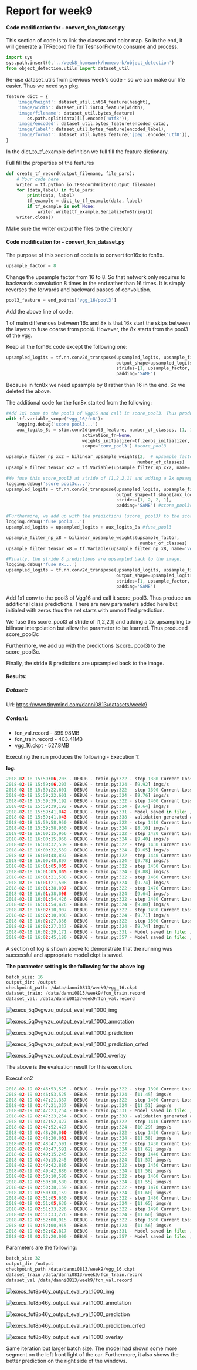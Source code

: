 # Report for week9

#### Code modification for - convert_fcn_dataset.py

This section of code is to link the classes and color map. So in the end, it will generate a TFRecord file for TesnsorFlow to consume and process.

```python
import sys
sys.path.insert(0,'../week8_homework/homework/object_detection')
from object_detection.utils import dataset_util
```

Re-use dataset_utils from previous week's code - so we can make our life easier. Thus we need sys pkg.

~~~~python
feature_dict = {
    'image/height': dataset_util.int64_feature(height),
    'image/width': dataset_util.int64_feature(width),
    'image/filename': dataset_util.bytes_feature(
        os.path.split(data)[1].encode('utf8')),
    'image/encoded': dataset_util.bytes_feature(encoded_data),
    'image/label': dataset_util.bytes_feature(encoded_label),
    'image/format': dataset_util.bytes_feature('jpeg'.encode('utf8')),
}
~~~~

In the dict_to_tf_example definition we full fill the feature dictionary.

Full fill the properties of the features

~~~~python
def create_tf_record(output_filename, file_pars):
    # Your code here
    writer = tf.python_io.TFRecordWriter(output_filename)
    for (data,label) in file_pars:
        print(data, label)
        tf_example = dict_to_tf_example(data, label)
        if tf_example is not None:
            writer.write(tf_example.SerializeToString())
    writer.close()
~~~~

Make sure the writer output the files to the directory



#### Code modification for - convert_fcn_dataset.py

The purpose of this section of code is to convert fcn16x to fcn8x.

~~~~python
upsample_factor = 8
~~~~

Change the upsample factor from 16 to 8. So that network only requires to backwards convolution 8 times in the end rather than 16 times. It is simply reverses the forwards and backward passes of convolution.

~~~~python
pool3_feature = end_points['vgg_16/pool3']
~~~~

Add the above line of code.

1 of main differences between 16x and 8x is that 16x start the skips between the layers to fuse coarse from pool4. However, the 8x starts from the pool3 of the vgg.



Keep all the fcn16x code except the following one:

```python
upsampled_logits = tf.nn.conv2d_transpose(upsampled_logits, upsample_filter_tensor_x16,
                                          output_shape=upsampled_logits_shape,
                                          strides=[1, upsample_factor, upsample_factor, 1],
                                          padding='SAME')
```
Because in fcn8x we need upsample by 8 rather than 16 in the end. So we deleted the above.



The additional code for the fcn8x started from the following:

~~~~python
#Add 1x1 conv to the pool3 of Vgg16 and call it score_pool3. Thus produce an additional class predictions. There are new parameters added here but initialed with zeros thus the net starts with unmodified prediction.
with tf.variable_scope('vgg_16/fc8'):
    logging.debug('score pool3...')
    aux_logits_8s = slim.conv2d(pool3_feature, number_of_classes, [1, 1],
                             activation_fn=None,
                             weights_initializer=tf.zeros_initializer,
                             scope='conv_pool3') #score_pool3

upsample_filter_np_xx2 = bilinear_upsample_weights(2,  # upsample_factor,
                                                  number_of_classes)
upsample_filter_tensor_xx2 = tf.Variable(upsample_filter_np_xx2, name='vgg_16/fc8/t_conv_xx2')

#We fuse this score_pool3 at stride of [1,2,2,1] and adding a 2x upsampling to bilinear interpolation but allow the parameter to be learned. Thus produced score_pool3c
logging.debug('score pool3c...')
upsampled_logits = tf.nn.conv2d_transpose(upsampled_logits, upsample_filter_tensor_xx2,
                                          output_shape=tf.shape(aux_logits_8s),
                                          strides=[1, 2, 2, 1],
                                          padding='SAME') #score_pool3c

#Furthermore, we add up with the predictions (score_ pool3) to the score_pool3c.
logging.debug('fuse pool3...')
upsampled_logits = upsampled_logits + aux_logits_8s #fuse_pool3

upsample_filter_np_x8 = bilinear_upsample_weights(upsample_factor,
                                                   number_of_classes)
upsample_filter_tensor_x8 = tf.Variable(upsample_filter_np_x8, name='vgg_16/fc8/t_conv_x8')

#Finally, the stride 8 predictions are upsampled back to the image.
logging.debug('fuse 8x...')
upsampled_logits = tf.nn.conv2d_transpose(upsampled_logits, upsample_filter_tensor_x8,
                                          output_shape=upsampled_logits_shape,
                                          strides=[1, upsample_factor, upsample_factor, 1],
                                          padding='SAME')
~~~~

Add 1x1 conv to the pool3 of Vgg16 and call it score_pool3. Thus produce an additional class predictions. There are new parameters added here but initialed with zeros thus the net starts with unmodified prediction.

We fuse this score_pool3 at stride of [1,2,2,1] and adding a 2x upsampling to bilinear interpolation but allow the parameter to be learned. Thus produced score_pool3c

Furthermore, we add up with the predictions (score_ pool3) to the score_pool3c.

Finally, the stride 8 predictions are upsampled back to the image.



#### Results:

##### Dataset:

Url: https://www.tinymind.com/danni0813/datasets/week9

##### Content:

* fcn_val.record - 399.98MB
* fcn_train.record - 403.41MB
* vgg_16.ckpt - 527.8MB

Executing the run produces the following - Execution 1:

**log:**

~~~~python
2018-02-18 15:59:06,203 - DEBUG - train.py:322 - step 1380 Current Loss: 112.78339385986328 
2018-02-18 15:59:06,203 - DEBUG - train.py:324 - [9.92] imgs/s
2018-02-18 15:59:22,601 - DEBUG - train.py:322 - step 1390 Current Loss: 99.02734375 
2018-02-18 15:59:22,601 - DEBUG - train.py:324 - [9.76] imgs/s
2018-02-18 15:59:39,192 - DEBUG - train.py:322 - step 1400 Current Loss: 89.30299377441406 
2018-02-18 15:59:39,192 - DEBUG - train.py:324 - [9.64] imgs/s
2018-02-18 15:59:41,042 - DEBUG - train.py:331 - Model saved in file: /output/train/model.ckpt-1400
2018-02-18 15:59:41,043 - DEBUG - train.py:338 - validation generated at step [1400]
2018-02-18 15:59:58,950 - DEBUG - train.py:322 - step 1410 Current Loss: 75.853271484375 
2018-02-18 15:59:58,950 - DEBUG - train.py:324 - [8.10] imgs/s
2018-02-18 16:00:15,966 - DEBUG - train.py:322 - step 1420 Current Loss: 98.62287139892578 
2018-02-18 16:00:15,966 - DEBUG - train.py:324 - [9.40] imgs/s
2018-02-18 16:00:32,539 - DEBUG - train.py:322 - step 1430 Current Loss: 88.7820053100586 
2018-02-18 16:00:32,539 - DEBUG - train.py:324 - [9.65] imgs/s
2018-02-18 16:00:48,897 - DEBUG - train.py:322 - step 1440 Current Loss: 113.26451110839844 
2018-02-18 16:00:48,897 - DEBUG - train.py:324 - [9.78] imgs/s
2018-02-18 16:01:05,085 - DEBUG - train.py:322 - step 1450 Current Loss: 140.9359893798828 
2018-02-18 16:01:05,085 - DEBUG - train.py:324 - [9.88] imgs/s
2018-02-18 16:01:21,508 - DEBUG - train.py:322 - step 1460 Current Loss: 90.7876968383789 
2018-02-18 16:01:21,508 - DEBUG - train.py:324 - [9.74] imgs/s
2018-02-18 16:01:38,097 - DEBUG - train.py:322 - step 1470 Current Loss: 68.58013153076172 
2018-02-18 16:01:38,098 - DEBUG - train.py:324 - [9.64] imgs/s
2018-02-18 16:01:54,426 - DEBUG - train.py:322 - step 1480 Current Loss: 89.13813018798828 
2018-02-18 16:01:54,426 - DEBUG - train.py:324 - [9.80] imgs/s
2018-02-18 16:02:10,907 - DEBUG - train.py:322 - step 1490 Current Loss: 69.51349639892578 
2018-02-18 16:02:10,908 - DEBUG - train.py:324 - [9.71] imgs/s
2018-02-18 16:02:27,336 - DEBUG - train.py:322 - step 1500 Current Loss: 64.83626556396484 
2018-02-18 16:02:27,337 - DEBUG - train.py:324 - [9.74] imgs/s
2018-02-18 16:02:29,171 - DEBUG - train.py:331 - Model saved in file: /output/train/model.ckpt-1500
2018-02-18 16:02:45,180 - DEBUG - train.py:357 - Model saved in file: /output/train/model.ckpt-1500
~~~~

A section of log is shown above to demonstrate that the running was successful and appropriate model ckpt is saved.

**The parameter setting is the following for the above log:**

~~~~python
batch_size: 16
output_dir: /output
checkpoint_path: /data/danni0813/week9/vgg_16.ckpt
dataset_train: /data/danni0813/week9/fcn_train.record
dataset_val: /data/danni0813/week9/fcn_val.record
~~~~

![execs_5q0vgwzu_output_eval_val_1000_img](result/execs_5q0vgwzu_output_eval_val_1000_img.jpg)


![execs_5q0vgwzu_output_eval_val_1000_annotation](C:\Users\George.Zheng\Desktop\danni\result\execs_5q0vgwzu_output_eval_val_1000_annotation.jpg)

![execs_5q0vgwzu_output_eval_val_1000_prediction](C:\Users\George.Zheng\Desktop\danni\result\execs_5q0vgwzu_output_eval_val_1000_prediction.jpg)

![execs_5q0vgwzu_output_eval_val_1000_prediction_crfed](C:\Users\George.Zheng\Desktop\danni\result\execs_5q0vgwzu_output_eval_val_1000_prediction_crfed.jpg)

![execs_5q0vgwzu_output_eval_val_1000_overlay](C:\Users\George.Zheng\Desktop\danni\result\execs_5q0vgwzu_output_eval_val_1000_overlay.jpg)

The above is the evaluation result for this execution.



Execution2 

~~~~python
2018-02-19 02:46:53,525 - DEBUG - train.py:322 - step 1390 Current Loss: 58.772987365722656 
2018-02-19 02:46:53,525 - DEBUG - train.py:324 - [11.45] imgs/s
2018-02-19 02:47:21,337 - DEBUG - train.py:322 - step 1400 Current Loss: 77.37055969238281 
2018-02-19 02:47:21,337 - DEBUG - train.py:324 - [11.51] imgs/s
2018-02-19 02:47:23,254 - DEBUG - train.py:331 - Model saved in file: /output/train/model.ckpt-1400
2018-02-19 02:47:23,254 - DEBUG - train.py:338 - validation generated at step [1400]
2018-02-19 02:47:52,427 - DEBUG - train.py:322 - step 1410 Current Loss: 47.03799819946289 
2018-02-19 02:47:52,427 - DEBUG - train.py:324 - [10.29] imgs/s
2018-02-19 02:48:20,060 - DEBUG - train.py:322 - step 1420 Current Loss: 65.40450286865234 
2018-02-19 02:48:20,061 - DEBUG - train.py:324 - [11.58] imgs/s
2018-02-19 02:48:47,591 - DEBUG - train.py:322 - step 1430 Current Loss: 51.28940963745117 
2018-02-19 02:48:47,591 - DEBUG - train.py:324 - [11.62] imgs/s
2018-02-19 02:49:15,245 - DEBUG - train.py:322 - step 1440 Current Loss: 41.37165451049805 
2018-02-19 02:49:15,245 - DEBUG - train.py:324 - [11.57] imgs/s
2018-02-19 02:49:42,886 - DEBUG - train.py:322 - step 1450 Current Loss: 44.56869888305664 
2018-02-19 02:49:42,886 - DEBUG - train.py:324 - [11.58] imgs/s
2018-02-19 02:50:10,580 - DEBUG - train.py:322 - step 1460 Current Loss: 38.67291259765625 
2018-02-19 02:50:10,580 - DEBUG - train.py:324 - [11.55] imgs/s
2018-02-19 02:50:38,159 - DEBUG - train.py:322 - step 1470 Current Loss: 67.04952239990234 
2018-02-19 02:50:38,159 - DEBUG - train.py:324 - [11.60] imgs/s
2018-02-19 02:51:05,630 - DEBUG - train.py:322 - step 1480 Current Loss: 46.47848892211914 
2018-02-19 02:51:05,630 - DEBUG - train.py:324 - [11.65] imgs/s
2018-02-19 02:51:33,226 - DEBUG - train.py:322 - step 1490 Current Loss: 45.22264862060547 
2018-02-19 02:51:33,226 - DEBUG - train.py:324 - [11.60] imgs/s
2018-02-19 02:52:00,915 - DEBUG - train.py:322 - step 1500 Current Loss: 71.33306121826172 
2018-02-19 02:52:00,915 - DEBUG - train.py:324 - [11.56] imgs/s
2018-02-19 02:52:02,817 - DEBUG - train.py:331 - Model saved in file: /output/train/model.ckpt-1500
2018-02-19 02:52:20,000 - DEBUG - train.py:357 - Model saved in file: /output/train/model.ckpt-1500
~~~~



Parameters are the following:

~~~~python
batch_size 32
output_dir /output
checkpoint_path /data/danni0813/week9/vgg_16.ckpt
dataset_train /data/danni0813/week9/fcn_train.record
dataset_val /data/danni0813/week9/fcn_val.record
~~~~



![execs_fut8p46y_output_eval_val_1000_img](C:\Users\George.Zheng\Desktop\danni\result2\execs_fut8p46y_output_eval_val_1000_img.jpg)

![execs_fut8p46y_output_eval_val_1000_annotation](C:\Users\George.Zheng\Desktop\danni\result2\execs_fut8p46y_output_eval_val_1000_annotation.jpg)

![execs_fut8p46y_output_eval_val_1000_prediction](C:\Users\George.Zheng\Desktop\danni\result2\execs_fut8p46y_output_eval_val_1000_prediction.jpg)

![execs_fut8p46y_output_eval_val_1000_prediction_crfed](C:\Users\George.Zheng\Desktop\danni\result2\execs_fut8p46y_output_eval_val_1000_prediction_crfed.jpg)

![execs_fut8p46y_output_eval_val_1000_overlay](C:\Users\George.Zheng\Desktop\danni\result2\execs_fut8p46y_output_eval_val_1000_overlay.jpg)

Same iteration but larger batch size. The model had shown some more segment on the left front light of the car. Furthermore, it also shows the better prediction on the right side of the windows.
